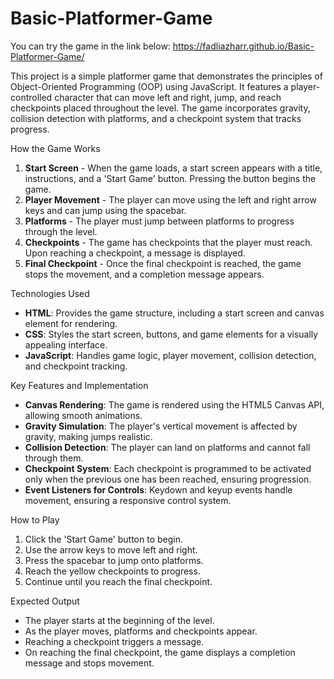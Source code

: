 # Basic-Platformer-Game

You can try the game in the link below: 
https://fadliazharr.github.io/Basic-Platformer-Game/

This project is a simple platformer game that demonstrates the principles of Object-Oriented Programming (OOP) using JavaScript. It features a player-controlled character that can move left and right, jump, and reach checkpoints placed throughout the level. The game incorporates gravity, collision detection with platforms, and a checkpoint system that tracks progress.

How the Game Works
1. **Start Screen** - When the game loads, a start screen appears with a title, instructions, and a 'Start Game' button. Pressing the button begins the game.
2. **Player Movement** - The player can move using the left and right arrow keys and can jump using the spacebar.
3. **Platforms** - The player must jump between platforms to progress through the level.
4. **Checkpoints** - The game has checkpoints that the player must reach. Upon reaching a checkpoint, a message is displayed.
5. **Final Checkpoint** - Once the final checkpoint is reached, the game stops the movement, and a completion message appears.

Technologies Used
- **HTML**: Provides the game structure, including a start screen and canvas element for rendering.
- **CSS**: Styles the start screen, buttons, and game elements for a visually appealing interface.
- **JavaScript**: Handles game logic, player movement, collision detection, and checkpoint tracking.

Key Features and Implementation
- **Canvas Rendering**: The game is rendered using the HTML5 Canvas API, allowing smooth animations.
- **Gravity Simulation**: The player's vertical movement is affected by gravity, making jumps realistic.
- **Collision Detection**: The player can land on platforms and cannot fall through them.
- **Checkpoint System**: Each checkpoint is programmed to be activated only when the previous one has been reached, ensuring progression.
- **Event Listeners for Controls**: Keydown and keyup events handle movement, ensuring a responsive control system.

How to Play
1. Click the 'Start Game' button to begin.
2. Use the arrow keys to move left and right.
3. Press the spacebar to jump onto platforms.
4. Reach the yellow checkpoints to progress.
5. Continue until you reach the final checkpoint.

Expected Output
- The player starts at the beginning of the level.
- As the player moves, platforms and checkpoints appear.
- Reaching a checkpoint triggers a message.
- On reaching the final checkpoint, the game displays a completion message and stops movement.

